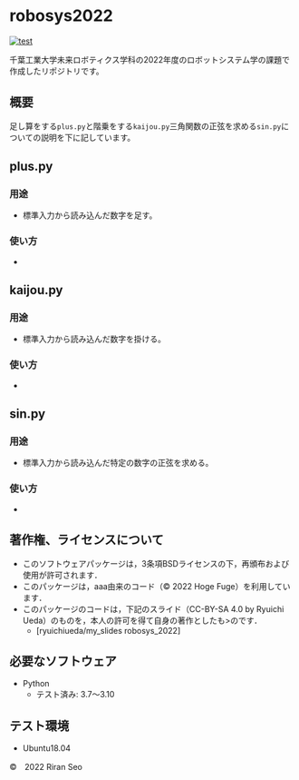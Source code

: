 # robosys2022
[![test](https://github.com/lilanlaiwei/robosys2022/actions/workflows/test.yml/badge.svg)](https://github.com/lilanlaiwei/robosys2022/actions/workflows/test.yml)

千葉工業大学未来ロボティクス学科の2022年度のロボットシステム学の課題で作成したリポジトリです。

## 概要
足し算をする```plus.py```と階乗をする```kaijou.py```三角関数の正弦を求める```sin.py```についての説明を下に記しています。

## plus.py

### 用途
* 標準入力から読み込んだ数字を足す。

### 使い方
*  


## kaijou.py

### 用途
* 標準入力から読み込んだ数字を掛ける。

### 使い方
*


## sin.py

### 用途
* 標準入力から読み込んだ特定の数字の正弦を求める。

### 使い方
*

## 著作権、ライセンスについて
 * このソフトウェアパッケージは，3条項BSDライセンスの下，再頒布および使用が許可されます．
 * このパッケージは，aaa由来のコード（© 2022 Hoge Fuge）を利用しています．
 * このパッケージのコードは，下記のスライド（CC-BY-SA 4.0 by Ryuichi Ueda）のものを，本人の許可を得て自身の著作としたも>のです．
      * [ryuichiueda/my_slides robosys_2022]

## 必要なソフトウェア
* Python
  * テスト済み: 3.7～3.10

## テスト環境
* Ubuntu18.04

©　2022 Riran Seo

